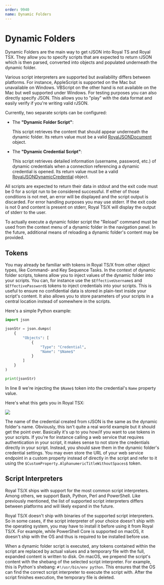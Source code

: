 ```yaml
---
order: 9940
name: Dynamic Folders
---
```


# Dynamic Folders

Dynamic Folders are the main way to get rJSON into Royal TS and Royal TSX. They allow you to specify scripts that are expected to return rJSON which is then parsed, converted into objects and populated underneath the dynamic folder.

Various script interpreters are supported but availability differs between platforms. For instance, AppleScript is supported on the Mac but unavailable on Windows. VBScript on the other hand is not available on the Mac but well supported under Windows. For testing purposes you can also directly specify JSON. This allows you to "play" with the data format and easily verify if you're writing valid rJSON.

Currently, two separate scripts can be configured:

- The **"Dynamic Folder Script"**:

	This script retrieves the content that should appear underneath the dynamic folder. Its return value must be a valid [RoyalJSONDocument](~/scripting/rjson/available-properties/royaljsondocument.md) object.

- The **"Dynamic Credential Script"**:

	This script retrieves detailed information (username, password, etc.) of dynamic credentials when a connection referencing a dynamic credential is opened. Its return value must be a valid [RoyalJSONDynamicCredential](~/scripting/rjson/available-properties/royaljsondynamiccredential.md) object.

All scripts are expected to return their data in stdout and the exit code must be 0 for a script run to be considered successful. If either of those conditions is not met, an error will be displayed and the script output is discarded. For error handling purposes you may use stderr. If the exit code is not 0 and content is present on stderr, Royal TS/X will display the output of stderr to the user.

To actually execute a dynamic folder script the "Reload" command must be used from the context menu of a dynamic folder in the navigation panel. In the future, additional means of reloading a dynamic folder's content may be provided.


## Tokens

You may already be familiar with tokens in Royal TS/X from other object types, like Command- and Key Sequence Tasks. In the context of dynamic folder scripts, tokens allow you to inject values of the dynamic folder into your scripts. You can, for instance use the `$EffectiveUsername$` and `$EffectivePassword$` tokens to inject credentials into your scripts. This is useful to ensure no confidential data is stored in plain-text inside your script's content. It also allows you to store parameters of your scripts in a central location instead of somewhere in the scripts.

Here's a simple Python example:

```python
import json

jsonStr = json.dumps(
	{
		"Objects": [
			{
				"Type": "Credential",
				"Name": "$Name$"
			}
		]
	}
)

print(jsonStr)
```

In line 8 we're injecting the `$Name$` token into the credential's `Name` property value.

Here's what this gets you in Royal TSX:

![](~/images/Scripting/rJSON/Screenshot_2-1.png)

The name of the credential created from rJSON is the same as the dynamic folder's name. Obviously, this isn't quite a real world example but it should get the point over.
Basically it's up to you how/if you want to use tokens in your scripts. If you're for instance calling a web service that requires authentication in your script, it makes sense to not store the credentials directly in your script. Instead, you should save them in the dynamic folder's credential settings. You may even store the URL of your web service endpoint in a custom property instead of directly in the script and refer to it using the `$CustomProperty.AlphanumericTitleWithoutSpaces$` token.


## Script Interpreters

Royal TS/X ships with support for the most common script interpreters. Among others, we support Bash, Python, Perl and PowerShell. Like previously mentioned, the list of supported script interpreters differs between platforms and will likely expand in the future.

Royal TS/X doesn't ship with binaries of the supported script interpreters. So in some cases, if the script interpreter of your choice doesn't ship with the operating system, you may have to install it before using it from Royal TS/X. For example, while PowerShell Core is supported on macOS, it doesn't ship with the OS and thus is required to be installed before use.

When a dynamic folder script is executed, any tokens contained within the script are replaced by actual values and a temporary file with the full, expanded content is written to disk. On macOS, we prepend the script's content with the shebang of the selected script interpreter. For example, this is Python's shebang: `#!/usr/bin/env python`. This ensures that the OS can find the correct script interpreter to execute the script with. After the script finishes execution, the temporary file is deleted.